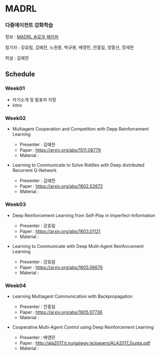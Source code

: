 # MADRL
### 다중에이전트 강화학습

정보 : [MADRL 슬로우 페이퍼](https://event-us.kr/modu/event/4666)

참가자 : 강효림, 김예찬, 노원종, 박규봉, 배영민, 안홍일, 양홍선, 정재현

퍼실 : 김예찬

## Schedule

### Week01
* 자기소개 및 발표자 지정
* Intro


### Week02
* Multiagent Cooperation and Competition with Depp Reinforcement Learning
  - Presenter : 김예찬
  * Paper : https://arxiv.org/abs/1511.08779
  * Material : 

* Learning to Communicate to Solve Riddles with Deep distributed Recurrent Q-Network
  * Presenter : 김예찬
  * Paper : https://arxiv.org/abs/1602.02672
  * Material : 
  

### Week03
* Deep Reinforcement Learning from Self-Play in Imperfect-Information
  - Presenter : 강효림
  * Paper : https://arxiv.org/abs/1603.01121
  * Material : 

* Learning to Communicate with Deep Multi-Agent Reinforcement Learning
  * Presenter : 강효림
  * Paper : https://arxiv.org/abs/1605.06676
  * Material : 


### Week04
* Learning Multiagent Communication with Backpropagation
  - Presenter : 안홍일
  * Paper : https://arxiv.org/abs/1605.07736
  * Material : 

* Cooperative Multi-Agent Control using Deep Reinforcement Learning
  * Presenter : 배영민
  * Paper : http://ala2017.it.nuigalway.ie/papers/ALA2017_Gupta.pdf
  * Material : 
